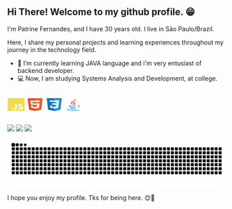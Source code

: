 ## Hi There! Welcome to my github profile. 😁
I'm Patrine Fernandes, and I have 30 years old. I live in São Paulo/Brazil.

Here, I share my personal projects and learning experiences throughout my journey in the technology field.

- 🌱 I’m currently learning JAVA language and i'm very entusiast of backend developer.
- 💻 Now, I am studying Systems Analysis and Development, at college.

<div style="display: inline_block"><br>
  <img align="center" alt="Rafa-Js" height="30" width="40" src="https://raw.githubusercontent.com/devicons/devicon/master/icons/javascript/javascript-plain.svg">
   <img align="center" alt="Rafa-HTML" height="30" width="40" src="https://raw.githubusercontent.com/devicons/devicon/master/icons/html5/html5-original.svg">
  <img align="center" alt="Rafa-CSS" height="30" width="40" src="https://raw.githubusercontent.com/devicons/devicon/master/icons/css3/css3-original.svg">
         <img align="center" alt="Rafa-Java" height="30" width="40" src="https://raw.githubusercontent.com/devicons/devicon/master/icons/java/java-original.svg">
   <!-- SQL <img align="center" alt="Rafa-Csharp" height="30" width="40" src="https://cdn.jsdelivr.net/gh/devicons/devicon@latest/icons/azuresqldatabase/azuresqldatabase-original.svg"> -->
          </div> <br>
       

<div> 

  <a href="https://instagram.com/patrinefsantos" target="_blank"><img src="https://img.shields.io/badge/-Instagram-%23E4405F?style=for-the-badge&logo=instagram&logoColor=white" target="_blank"></a>
   <a href = "mailto:patrinefsantos@gmail.com"><img src="https://img.shields.io/badge/-Gmail-%23333?style=for-the-badge&logo=gmail&logoColor=white" target="_blank"></a>
  <a href="https://www.linkedin.com/in/patrine-fernandes-9a498721b/" target="_blank"><img src="https://img.shields.io/badge/-LinkedIn-%230077B5?style=for-the-badge&logo=linkedin&logoColor=white" target="_blank"></a> 
  
  </div>

<picture>
  <source media="(prefers-color-scheme: dark)" srcset="https://raw.githubusercontent.com/patrinefs/patrinefs/output/github-contribution-grid-snake-dark.svg">
  <source media="(prefers-color-scheme: light)" srcset="https://raw.githubusercontent.com/patrinefs/patrinefs/output/github-contribution-grid-snake.svg">
  <img alt="github contribution grid snake animation" src="https://raw.githubusercontent.com/patrinefs/patrinefs/output/github-contribution-grid-snake.svg">
</picture>

I hope you enjoy my profile. 
Tks for being here. 😊👋
